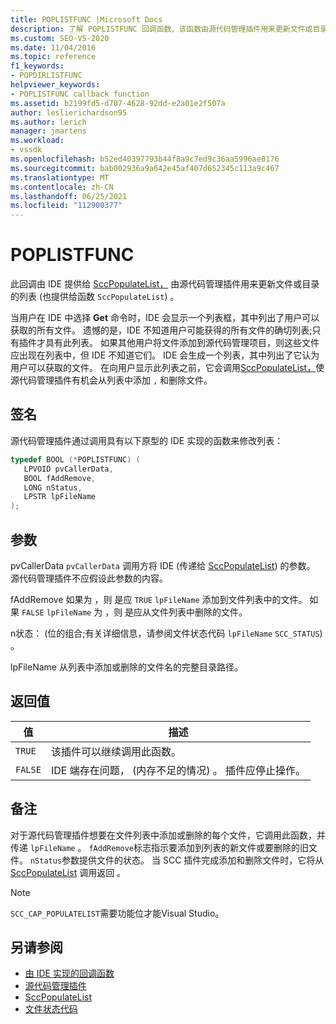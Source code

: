 ```yaml
---
title: POPLISTFUNC |Microsoft Docs
description: 了解 POPLISTFUNC 回调函数，该函数由源代码管理插件用来更新文件或目录的列表。
ms.custom: SEO-VS-2020
ms.date: 11/04/2016
ms.topic: reference
f1_keywords:
- POPDIRLISTFUNC
helpviewer_keywords:
- POPLISTFUNC callback function
ms.assetid: b2199fd5-d707-4628-92dd-e2a01e2f507a
author: leslierichardson95
ms.author: lerich
manager: jmartens
ms.workload:
- vssdk
ms.openlocfilehash: b52ed40397793b44f8a9c7ed9c36aa5996ae0176
ms.sourcegitcommit: bab002936a9a642e45af407d652345c113a9c467
ms.translationtype: MT
ms.contentlocale: zh-CN
ms.lasthandoff: 06/25/2021
ms.locfileid: "112900377"
---
```

# <a name="poplistfunc"></a>POPLISTFUNC
此回调由 IDE 提供给 [SccPopulateList，](../extensibility/sccpopulatelist-function.md) 由源代码管理插件用来更新文件或目录的列表 (也提供给函数 `SccPopulateList`) 。

 当用户在 IDE 中选择 **Get** 命令时，IDE 会显示一个列表框，其中列出了用户可以获取的所有文件。 遗憾的是，IDE 不知道用户可能获得的所有文件的确切列表;只有插件才具有此列表。 如果其他用户将文件添加到源代码管理项目，则这些文件应出现在列表中，但 IDE 不知道它们。 IDE 会生成一个列表，其中列出了它认为用户可以获取的文件。 在向用户显示此列表之前，它会调用[SccPopulateList，](../extensibility/sccpopulatelist-function.md)使源代码管理插件有机会从列表中添加 `,` 和删除文件。

## <a name="signature"></a>签名
 源代码管理插件通过调用具有以下原型的 IDE 实现的函数来修改列表：

```cpp
typedef BOOL (*POPLISTFUNC) (
   LPVOID pvCallerData,
   BOOL fAddRemove,
   LONG nStatus,
   LPSTR lpFileName
);
```

## <a name="parameters"></a>参数
 pvCallerData `pvCallerData` 调用方将 IDE (传递给 [SccPopulateList](../extensibility/sccpopulatelist-function.md)) 的参数。 源代码管理插件不应假设此参数的内容。

 fAddRemove 如果为 ，则 是应 `TRUE` `lpFileName` 添加到文件列表中的文件。 如果 `FALSE` `lpFileName` 为 ，则 是应从文件列表中删除的文件。

 n状态： (位的组合;有关详细信息，请参阅文件状态代码 `lpFileName` `SCC_STATUS`) 。 [](../extensibility/file-status-code-enumerator.md)

 lpFileName 从列表中添加或删除的文件名的完整目录路径。

## <a name="return-value"></a>返回值

|值|描述|
|-----------|-----------------|
|`TRUE`|该插件可以继续调用此函数。|
|`FALSE`|IDE 端存在问题， (内存不足的情况) 。 插件应停止操作。|

## <a name="remarks"></a>备注
 对于源代码管理插件想要在文件列表中添加或删除的每个文件，它调用此函数，并传递 `lpFileName` 。 `fAddRemove`标志指示要添加到列表的新文件或要删除的旧文件。 `nStatus`参数提供文件的状态。 当 SCC 插件完成添加和删除文件时，它将从 [SccPopulateList](../extensibility/sccpopulatelist-function.md) 调用返回 。

> [!NOTE]
> `SCC_CAP_POPULATELIST`需要功能位才能Visual Studio。

## <a name="see-also"></a>另请参阅
- [由 IDE 实现的回调函数](../extensibility/callback-functions-implemented-by-the-ide.md)
- [源代码管理插件](../extensibility/source-control-plug-ins.md)
- [SccPopulateList](../extensibility/sccpopulatelist-function.md)
- [文件状态代码](../extensibility/file-status-code-enumerator.md)

